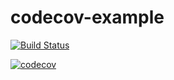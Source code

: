 # codecov-example

[![Build Status](https://travis-ci.org/jsms90/codecov-example.svg?branch=master)](https://travis-ci.org/jsms90/codecov-example)

[![codecov](https://codecov.io/gh/jsms90/codecov-example/branch/master/graph/badge.svg)](https://codecov.io/gh/jsms90/codecov-example)
